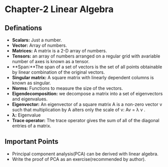 # Chapter-2 Linear Algebra

## Definations

* **Scalars:** Just a number.
* **Vector:** Array of numbers.
* **Matrices:** A matrix is a 2-D array of numbers.
* **Tensors:** an array of numbers arranged on a regular grid with avariable number of axes is known as a tensor.
* **Span:**The span of a set of vectors is the set of all points obtainable by linear combination of the original vectors.
* **Singular matrix:** A square matrix with linearly dependent columns is known as singular.
* **Norms:** Functions to measure the size of the vectors.
* **Eigendecomposition:** we decompose a matrix into a set of eigenvectors and eigenvalues.
* **Eigenvector:** An eigenvector of a square matrix A is a non-zero vector v such that multiplication by A alters only the scale of v: Av = λ v .
* **λ:** Eigenvalue
* **Trace operator:** The trace operator gives the sum of all of the diagonal entries of a matrix.

## Important Points

* Principal component analysis(PCA) can be derived with linear algebra.
* Write the proof of PCA as an exercise(recommended by author).

